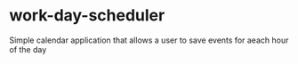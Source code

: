 # work-day-scheduler
Simple calendar application that allows a user to save events for aeach hour of the day 
